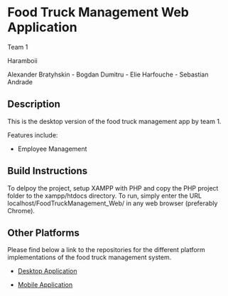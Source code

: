 # Food Truck Management Web Application

Team 1

Haramboii

Alexander Bratyhskin - Bogdan Dumitru - Elie Harfouche - Sebastian Andrade

## Description

This is the desktop version of the food truck management app by team 1.

Features include:

* Employee Management


## Build Instructions

To delpoy the project, setup XAMPP with PHP and copy the PHP project folder to the xampp/htdocs directory. To run, simply enter the URL localhost/FoodTruckManagement_Web/ in any web browser (preferably Chrome).

## Other Platforms

Please find below a link to the repositories for the different platform implementations of the food truck management system.

* [Desktop Application](https://github.com/Fall2016-ECSE321/FoodTruckManagementDesktop)

* [Mobile Application](https://github.com/Fall2016-ECSE321/FoodTruckManagement_Mobile)

